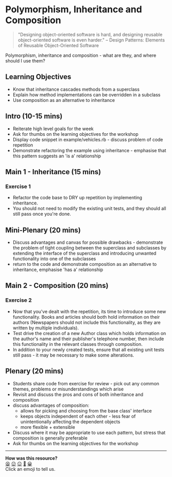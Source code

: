 # Polymorphism, Inheritance and Composition

> "Designing object-oriented software is hard, and designing reusable object-oriented software is even harder."
> – Design Patterns: Elements of Reusable Object-Oriented Software

Polymorphism, inheritance and composition - what are they, and where should I use them?

## Learning Objectives

- Know that inheritance cascades methods from a superclass
- Explain how method implementations can be overridden in a subclass
- Use composition as an alternative to inheritance

## Intro (10-15 mins)
- Reiterate high level goals for the week
- Ask for thumbs on the learning objectives for the workshop
- Display code snippet in example/vehicles.rb - discuss problem of code repetition
- Demonstrate refactoring the example using inheritance - emphasise that this pattern suggests an 'is a' relationship

## Main 1 - Inheritance (15 mins)
### Exercise 1
- Refactor the code base to DRY up repetition by implementing inheritance.  
- You should not need to modify the existing unit tests, and they should all still pass once you're done.

## Mini-Plenary (20 mins)
- Discuss advantages and canvas for possible drawbacks - demonstrate the problem of tight coupling between the superclass and subclasses by extending the interface of the superclass and introducing unwanted functionality into one of the subclasses
- return to the code and demonstrate composition as an alternative to inheritance, emphasise 'has a' relationship

## Main 2 - Composition (20 mins)
### Exercise 2
- Now that you've dealt with the repetition, its time to introduce some new functionality.  Books and articles should both hold information on their authors (Newspapers should not include this functionality, as they are written by multiple individuals).
- Test drive the creation of a new Author class which holds information on the author's name and their publisher's telephone number, then include this functionality in the relevant classes through composition.
- In addition to your newly created tests, ensure that all existing unit tests still pass - it may be necessary to make some alterations.

## Plenary (20 mins)
- Students share code from exercise for review - pick out any common themes, problems or misunderstandings which arise
- Revisit and discuss the pros and cons of both inheritance and composition
- discuss advantages of composition:
  * allows for picking and choosing from the base class' interface
  * keeps objects independent of each other - less fear of unintentionally affecting the dependent objects
  * more flexible + extensible
- Discuss where it may be appropriate to use each pattern, but stress that composition is generally preferable
- Ask for thumbs on the learning objectives for the workshop

<!-- BEGIN GENERATED SECTION DO NOT EDIT -->

---

**How was this resource?**  
[😫](https://airtable.com/shrUJ3t7KLMqVRFKR?prefill_Repository=skills-workshops&prefill_File=week-2/polymorphism_through_inheritance_and_composition/INSTRUCTIONS.md&prefill_Sentiment=😫) [😕](https://airtable.com/shrUJ3t7KLMqVRFKR?prefill_Repository=skills-workshops&prefill_File=week-2/polymorphism_through_inheritance_and_composition/INSTRUCTIONS.md&prefill_Sentiment=😕) [😐](https://airtable.com/shrUJ3t7KLMqVRFKR?prefill_Repository=skills-workshops&prefill_File=week-2/polymorphism_through_inheritance_and_composition/INSTRUCTIONS.md&prefill_Sentiment=😐) [🙂](https://airtable.com/shrUJ3t7KLMqVRFKR?prefill_Repository=skills-workshops&prefill_File=week-2/polymorphism_through_inheritance_and_composition/INSTRUCTIONS.md&prefill_Sentiment=🙂) [😀](https://airtable.com/shrUJ3t7KLMqVRFKR?prefill_Repository=skills-workshops&prefill_File=week-2/polymorphism_through_inheritance_and_composition/INSTRUCTIONS.md&prefill_Sentiment=😀)  
Click an emoji to tell us.

<!-- END GENERATED SECTION DO NOT EDIT -->
